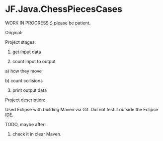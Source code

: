 JF.Java.ChessPiecesCases
========================

WORK IN PROGRESS ;) please be patient.



Original:




























Project stages:

1. get input data

2. count input to output

  a) how they move
  
  b) count collisions

3. print output data


Project description:

 Used Eclipse with building Maven via Git. Did not test it outside the Eclipse IDE.
 
TODO, maybe after:

1. check it in clear Maven.

